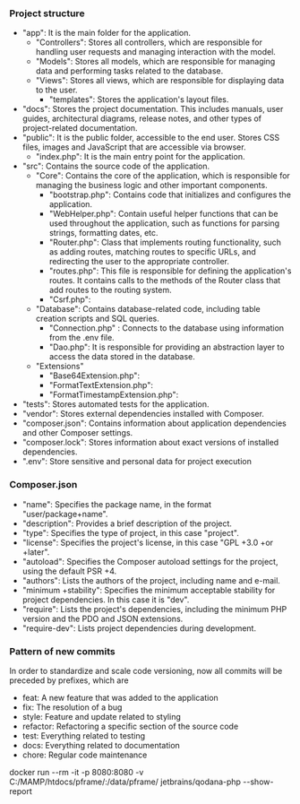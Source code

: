 ### Project structure

+ "app": It is the main folder for the application.
    + "Controllers": Stores all controllers, which are responsible for handling user requests and managing interaction
      with the model.
    + "Models": Stores all models, which are responsible for managing data and performing tasks related to the database.
    + "Views": Stores all views, which are responsible for displaying data to the user.
        + "templates": Stores the application's layout files.
+ "docs": Stores the project documentation. This includes manuals, user guides, architectural diagrams, release notes,
  and other types of project-related documentation.
+ "public": It is the public folder, accessible to the end user. Stores CSS files, images and JavaScript that are
  accessible via browser.
    + "index.php": It is the main entry point for the application.
+ "src": Contains the source code of the application.
    + "Core": Contains the core of the application, which is responsible for managing the business logic and other
      important components.
        + "bootstrap.php": Contains code that initializes and configures the application.
        + "WebHelper.php": Contain useful helper functions that can be used throughout the application, such as
          functions for parsing strings, formatting dates, etc.
        + "Router.php": Class that implements routing functionality, such as adding routes, matching routes to specific
          URLs, and redirecting the user to the appropriate controller.
        + "routes.php": This file is responsible for defining the application's routes. It contains calls to the methods
          of the Router class that add routes to the routing system.
        + "Csrf.php":
    + "Database": Contains database-related code, including table creation scripts and SQL queries.
        + "Connection.php" : Connects to the database using information from the .env file.
        + "Dao.php": It is responsible for providing an abstraction layer to access the data stored in the database.
    + "Extensions"
        + "Base64Extension.php":
        + "FormatTextExtension.php":
        + "FormatTimestampExtension.php":
+ "tests": Stores automated tests for the application.
+ "vendor": Stores external dependencies installed with Composer.
+ "composer.json": Contains information about application dependencies and other Composer settings.
+ "composer.lock": Stores information about exact versions of installed dependencies.
+ ".env": Store sensitive and personal data for project execution

### Composer.json

+ "name": Specifies the package name, in the format "user/package+name".
+ "description": Provides a brief description of the project.
+ "type": Specifies the type of project, in this case "project".
+ "license": Specifies the project's license, in this case "GPL +3.0 +or +later".
+ "autoload": Specifies the Composer autoload settings for the project, using the default PSR +4.
+ "authors": Lists the authors of the project, including name and e-mail.
+ "minimum +stability": Specifies the minimum acceptable stability for project dependencies. In this case it is "dev".
+ "require": Lists the project's dependencies, including the minimum PHP version and the PDO and JSON extensions.
+ "require-dev": Lists project dependencies during development.

### Pattern of new commits

In order to standardize and scale code versioning, now all commits will be preceded by prefixes, which are

+ feat: A new feature that was added to the application
+ fix: The resolution of a bug
+ style: Feature and update related to styling
+ refactor: Refactoring a specific section of the source code
+ test: Everything related to testing
+ docs: Everything related to documentation
+ chore: Regular code maintenance

docker run --rm -it -p 8080:8080 -v C:/MAMP/htdocs/pframe/:/data/pframe/ jetbrains/qodana-php --show-report